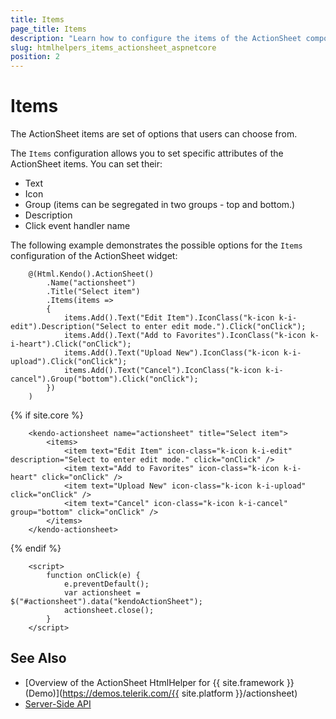 ```yaml
---
title: Items
page_title: Items
description: "Learn how to configure the items of the ActionSheet component."
slug: htmlhelpers_items_actionsheet_aspnetcore
position: 2
---
```


# Items

The ActionSheet items are set of options that users can choose from.

The `Items` configuration allows you to set specific attributes of the ActionSheet items. You can set their:

- Text
- Icon
- Group (items can be segregated in two groups - top and bottom.)
- Description 
- Click event handler name

The following example demonstrates the possible options for the `Items` configuration of the ActionSheet widget:

```HtmlHelper
    @(Html.Kendo().ActionSheet()
        .Name("actionsheet")
        .Title("Select item")
        .Items(items =>
        {
            items.Add().Text("Edit Item").IconClass("k-icon k-i-edit").Description("Select to enter edit mode.").Click("onClick");
            items.Add().Text("Add to Favorites").IconClass("k-icon k-i-heart").Click("onClick");
            items.Add().Text("Upload New").IconClass("k-icon k-i-upload").Click("onClick");
            items.Add().Text("Cancel").IconClass("k-icon k-i-cancel").Group("bottom").Click("onClick");
        })
    )
```
{% if site.core %}
```TagHelper
    <kendo-actionsheet name="actionsheet" title="Select item">
        <items>
            <item text="Edit Item" icon-class="k-icon k-i-edit" description="Select to enter edit mode." click="onClick" />
            <item text="Add to Favorites" icon-class="k-icon k-i-heart" click="onClick" />
            <item text="Upload New" icon-class="k-icon k-i-upload" click="onClick" />
            <item text="Cancel" icon-class="k-icon k-i-cancel" group="bottom" click="onClick" />
        </items>
    </kendo-actionsheet>
````
{% endif %}
```Script
    <script>
        function onClick(e) {
            e.preventDefault();
            var actionsheet = $("#actionsheet").data("kendoActionSheet");
            actionsheet.close();
        }
    </script>

```

## See Also

* [Overview of the ActionSheet HtmlHelper for {{ site.framework }} (Demo)](https://demos.telerik.com/{{ site.platform }}/actionsheet)
* [Server-Side API](/api/actionsheet)
